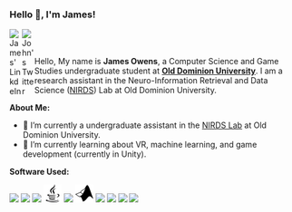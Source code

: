 ### Hello 👋, I'm James!

<a href="https://www.linkedin.com/in/james-owens-70275b1b6/">
  <img align="left" alt="James' LinkdeIn" width="22px" src="https://cdn.jsdelivr.net/npm/simple-icons@11.0.0/icons/linkedin.svg" />
</a>
<a href="https://twitter.com/15Jowens">
  <img align="left" alt="John's Twitter" width="22px" src="https://cdn.jsdelivr.net/npm/simple-icons@11.0.0/icons/x.svg" />
</a>

<br />
<br />

Hello, My name is **James Owens**, a Computer Science and Game Studies undergraduate student at [**Old Dominion University**](https://www.odu.edu/). 
I am a research assistant in the Neuro-Information Retrieval and Data Science ([NIRDS](https://nirdslab.github.io/)) Lab at Old Dominion University.

**About Me:**

- 🔭 I’m currently a undergraduate assistant in the [NIRDS Lab](https://nirdslab.github.io/) at Old Dominion University.
- 🌱 I’m currently learning about VR, machine learning, and game development (currently in Unity).

<!-- - 👯 I’m looking to collaborate on ...
- 🤔 I’m looking for help with ...
- 💬 Ask me about ...
- 📫 Please email j
- 😄 Pronouns: ...
- ⚡ Fun fact: ... -->

**Software Used:**

<code><img height="32" src="https://cdn.jsdelivr.net/npm/simple-icons@11.0.0/icons/python.svg"></code>
<code><img height="32" src="https://cdn.jsdelivr.net/npm/simple-icons@11.0.0/icons/cplusplus.svg"></code>
<code><img height="32" src="https://cdn.jsdelivr.net/npm/simple-icons@11.0.0/icons/csharp.svg"></code>
<code><img height="32" src="java-logo-svgrepo-com.svg"></code>
<code><img height="32" src="https://cdn.jsdelivr.net/npm/simple-icons@11.0.0/icons/mysql.svg"></code>
<code><img height="32" src= "matlab-svgrepo-com.svg"></code>
<code><img height="32" src="https://cdn.jsdelivr.net/npm/simple-icons@11.0.0/icons/unity.svg"></code>
<code><img height="32" src="https://cdn.jsdelivr.net/npm/simple-icons@11.0.0/icons/latex.svg"></code>
<code><img height="32" src="https://cdn.jsdelivr.net/npm/simple-icons@11.0.0/icons/markdown.svg"></code>
<code><img height="32" src="https://cdn.jsdelivr.net/npm/simple-icons@11.0.0/icons/adobephotoshop.svg"></code>